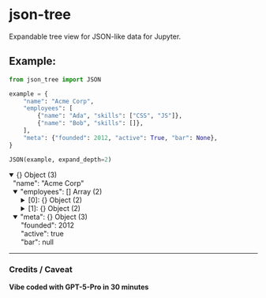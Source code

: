# json-tree
Expandable tree view for JSON-like data for Jupyter.  


## Example:
```python
from json_tree import JSON

example = {
    "name": "Acme Corp",
    "employees": [
        {"name": "Ada", "skills": ["CSS", "JS"]},
        {"name": "Bob", "skills": []},
    ],
    "meta": {"founded": 2012, "active": True, "bar": None},
}

JSON(example, expand_depth=2)
```
<div>

<div id="jt-4e44da67" class="jt"><details class="jt-details" open style="margin-left:0.0rem"><summary class="jt-summary">{} Object <span class="jt-punct">(3)</span></summary><div class="jt-leaf" style="margin-left:0.5rem"><span class="jt-key">"name"</span><span class="jt-punct">: </span><span class="jt-str">"Acme Corp"</span></div><details class="jt-details" open style="margin-left:0.5rem"><summary class="jt-summary"><span class="jt-key">"employees"</span><span class="jt-punct">: </span>[] Array <span class="jt-punct">(2)</span></summary><details class="jt-details" style="margin-left:1.0rem"><summary class="jt-summary"><span class="jt-key">[0]</span><span class="jt-punct">: </span>{} Object <span class="jt-punct">(2)</span></summary><div class="jt-leaf" style="margin-left:1.5rem"><span class="jt-key">"name"</span><span class="jt-punct">: </span><span class="jt-str">"Ada"</span></div><details class="jt-details" style="margin-left:1.5rem"><summary class="jt-summary"><span class="jt-key">"skills"</span><span class="jt-punct">: </span>[] Array <span class="jt-punct">(2)</span></summary><div class="jt-leaf" style="margin-left:2.0rem"><span class="jt-key">[0]</span><span class="jt-punct">: </span><span class="jt-str">"CSS"</span></div><div class="jt-leaf" style="margin-left:2.0rem"><span class="jt-key">[1]</span><span class="jt-punct">: </span><span class="jt-str">"JS"</span></div></details></details><details class="jt-details" style="margin-left:1.0rem"><summary class="jt-summary"><span class="jt-key">[1]</span><span class="jt-punct">: </span>{} Object <span class="jt-punct">(2)</span></summary><div class="jt-leaf" style="margin-left:1.5rem"><span class="jt-key">"name"</span><span class="jt-punct">: </span><span class="jt-str">"Bob"</span></div><details class="jt-details" style="margin-left:1.5rem"><summary class="jt-summary"><span class="jt-key">"skills"</span><span class="jt-punct">: </span>[] Array <span class="jt-punct">(0)</span></summary></details></details></details><details class="jt-details" open style="margin-left:0.5rem"><summary class="jt-summary"><span class="jt-key">"meta"</span><span class="jt-punct">: </span>{} Object <span class="jt-punct">(3)</span></summary><div class="jt-leaf" style="margin-left:1.0rem"><span class="jt-key">"founded"</span><span class="jt-punct">: </span><span class="jt-num">2012</span></div><div class="jt-leaf" style="margin-left:1.0rem"><span class="jt-key">"active"</span><span class="jt-punct">: </span><span class="jt-bool">true</span></div><div class="jt-leaf" style="margin-left:1.0rem"><span class="jt-key">"bar"</span><span class="jt-punct">: </span><span class="jt-null">null</span></div></details></details></div>
</div>


----------------

### Credits / Caveat
__Vibe coded with GPT-5-Pro in 30 minutes__
